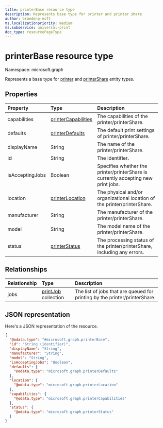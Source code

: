 ```yaml
---
title: printerBase resource type
description: Represents base type for printer and printer share
author: braedenp-msft
ms.localizationpriority: medium
ms.subservice: universal-print
doc_type: resourcePageType
---
```

# printerBase resource type

Namespace: microsoft.graph

Represents a base type for [printer](printer.md) and [printerShare](printerShare.md) entity types.

## Properties
|Property|Type|Description|
|:---|:---|:---|
|capabilities|[printerCapabilities](printercapabilities.md)|The capabilities of the printer/printerShare.|
|defaults|[printerDefaults](printerdefaults.md)|The default print settings of printer/printerShare.|
|displayName|String|The name of the printer/printerShare.|
|id|String|The identifier.|
|isAcceptingJobs|Boolean|Specifies whether the printer/printerShare is currently accepting new print jobs.|
|location|[printerLocation](printerlocation.md)|The physical and/or organizational location of the printer/printerShare.|
|manufacturer|String|The manufacturer of the printer/printerShare.|
|model|String|The model name of the printer/printerShare.|
|status|[printerStatus](printerstatus.md)|The processing status of the printer/printerShare, including any errors.|

## Relationships
|Relationship|Type|Description|
|:---|:---|:---|
|jobs|[printJob](printjob.md) collection|The list of jobs that are queued for printing by the printer/printerShare.|

## JSON representation
Here's a JSON representation of the resource.
<!-- {
  "blockType": "resource",
  "keyProperty": "id",
  "@odata.type": "microsoft.graph.printerBase",
  "openType": false
}
-->
``` json
{
  "@odata.type": "#microsoft.graph.printerBase",
  "id": "String (identifier)",
  "displayName": "String",
  "manufacturer": "String",
  "model": "String",
  "isAcceptingJobs": "Boolean",
  "defaults": {
    "@odata.type": "microsoft.graph.printerDefaults"
  },
  "location": {
    "@odata.type": "microsoft.graph.printerLocation"
  },
  "capabilities": {
    "@odata.type": "microsoft.graph.printerCapabilities"
  },
  "status": {
    "@odata.type": "microsoft.graph.printerStatus"
  }
}
```

